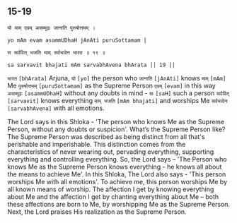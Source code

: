 ## 15-19


```shloka-sa
यो माम् एवम् असम्मूढः जानाति पुरुषोत्तमम् ।
```
```shloka-sa-hk
yo mAm evam asammUDhaH jAnAti puruSottamam |
```
```shloka-sa
स सर्ववित् भजति माम् सर्वभावेन भारत ॥ १९ ॥
```
```shloka-sa-hk
sa sarvavit bhajati mAm sarvabhAvena bhArata || 19 ||
```

`भारत` `[bhArata]` Arjuna, `यो` `[yo]` the person who `जानाति` `[jAnAti]` knows `माम्` `[mAm]` Me `पुरुषोत्तमम्` `[puruSottamam]` as the Supreme Person `एवम्` `[evam]` in this way `असम्मूढः` `[asammUDhaH]` without any doubts in mind - `सः` `[saH]` such a person `सर्ववित्` `[sarvavit]` knows everything `माम् भजति` `[mAm bhajati]` and worships Me `सर्वभावेन` `[sarvabhAvena]` with all emotions.

The Lord says in this Shloka - 'The person who knows Me as the Supreme Person, without any doubts or suspicion'. What’s the Supreme Person like? 
The Supreme Person was described as being distinct from all that's perishable and imperishable. This distinction comes from the characteristics of never wearing out, pervading everything, supporting everything and controlling everything. 
So, the Lord says – 'The Person who knows Me as the Supreme Person knows everything - he knows all about the means to achieve Me'.
In this Shloka, The Lord also says - 'This person worships Me with all emotions'. 
To achieve me, this person worships Me by all known means of worship. The affection I get by knowing everything about Me and the affection I get by chanting everything about Me – both these affections are born to Me, by worshipping Me as the Supreme Person.
Next, the Lord praises His realization as the Supreme Person.

